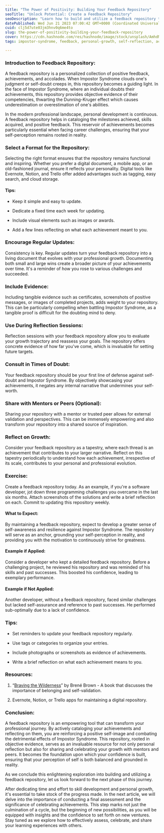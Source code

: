 ```yaml
---
title: "The Power of Positivity: Building Your Feedback Repository"
seoTitle: "Unlock Potential: Create a Feedback Repository"
seoDescription: "Learn how to build and utilize a feedback repository to stay grounded, celebrate achievements, and combat Impostor Syndrome in your professional journey."
datePublished: Wed Jun 21 2023 07:00:42 GMT+0000 (Coordinated Universal Time)
cuid: clj5d7ute03jm3hnv0q6me4to
slug: the-power-of-positivity-building-your-feedback-repository
cover: https://cdn.hashnode.com/res/hashnode/image/stock/unsplash/AmhdN68wjPc/upload/e1e7cf8f284d04269db5110f4a97be92.jpeg
tags: impostor-syndrome, feedback, personal-growth, self-reflection, achievements

---
```


### Introduction to Feedback Repository:

A feedback repository is a personalized collection of positive feedback, achievements, and accolades. When Impostor Syndrome clouds one's judgment or self-doubt creeps in, this repository becomes a guiding light. In the face of Impostor Syndrome, where an individual doubts their achievements, this repository provides objective evidence of their competencies, thwarting the Dunning-Kruger effect which causes underestimation or overestimation of one's abilities.

In the modern professional landscape, personal development is continuous. A feedback repository helps in cataloging the milestones achieved, skills acquired, and positive feedback. This reservoir of achievements becomes particularly essential when facing career challenges, ensuring that your self-perception remains rooted in reality.

### Select a Format for the Repository:

Selecting the right format ensures that the repository remains functional and inspiring. Whether you prefer a digital document, a mobile app, or an old-fashioned journal, ensure it reflects your personality. Digital tools like Evernote, Notion, and Trello offer added advantages such as tagging, easy search, and cloud storage.

#### Tips:

* Keep it simple and easy to update.
    
* Dedicate a fixed time each week for updating.
    
* Include visual elements such as images or awards.
    
* Add a few lines reflecting on what each achievement meant to you.
    

### Encourage Regular Updates:

Consistency is key. Regular updates turn your feedback repository into a living document that evolves with your professional growth. Documenting both small and large wins create a broader picture of your achievements over time. It's a reminder of how you rose to various challenges and succeeded.

### Include Evidence:

Including tangible evidence such as certificates, screenshots of positive messages, or images of completed projects, adds weight to your repository. This can be particularly compelling when battling Impostor Syndrome, as a tangible proof is difficult for the doubting mind to deny.

### Use During Reflection Sessions:

Reflection sessions with your feedback repository allow you to evaluate your growth trajectory and reassess your goals. The repository offers concrete evidence of how far you've come, which is invaluable for setting future targets.

### Consult in Times of Doubt:

Your feedback repository should be your first line of defense against self-doubt and Impostor Syndrome. By objectively showcasing your achievements, it negates any internal narrative that undermines your self-worth.

### Share with Mentors or Peers (Optional):

Sharing your repository with a mentor or trusted peer allows for external validation and perspectives. This can be immensely empowering and also transform your repository into a shared source of inspiration.

### Reflect on Growth:

Consider your feedback repository as a tapestry, where each thread is an achievement that contributes to your larger narrative. Reflect on this tapestry periodically to understand how each achievement, irrespective of its scale, contributes to your personal and professional evolution.

### Exercise:

Create a feedback repository today. As an example, if you're a software developer, jot down three programming challenges you overcame in the last six months. Attach screenshots of the solutions and write a brief reflection on each. Commit to updating this repository weekly.

#### **What to Expect:**

By maintaining a feedback repository, expect to develop a greater sense of self-awareness and resilience against Impostor Syndrome. The repository will serve as an anchor, grounding your self-perception in reality, and providing you with the motivation to continuously strive for greatness.

#### **Example if Applied:**

Consider a developer who kept a detailed feedback repository. Before a challenging project, he reviewed his repository and was reminded of his skills and past successes. This boosted his confidence, leading to exemplary performance.

#### **Example if Not Applied:**

Another developer, without a feedback repository, faced similar challenges but lacked self-assurance and reference to past successes. He performed sub-optimally due to a lack of confidence.

### **Tips:**

* Set reminders to update your feedback repository regularly.
    
* Use tags or categories to organize your entries.
    
* Include photographs or screenshots as evidence of achievements.
    
* Write a brief reflection on what each achievement means to you.
    

### Resources:

1. “[Braving the Wilderness](https://www.amazon.com/Braving-Wilderness-Quest-Belonging-Courage/dp/0812995848)” by Brené Brown - A book that discusses the importance of belonging and self-validation.
    
2. Evernote, Notion, or Trello apps for maintaining a digital repository.
    

### Conclusion:

A feedback repository is an empowering tool that can transform your professional journey. By actively cataloging your achievements and reflecting on them, you are reinforcing a positive self-image and combating the detrimental effects of Impostor Syndrome. This repository, rooted in objective evidence, serves as an invaluable resource for not only personal reflection but also for sharing and celebrating your growth with mentors and peers. It becomes the foundation upon which your confidence is built, ensuring that your perception of self is both balanced and grounded in reality.

As we conclude this enlightening exploration into building and utilizing a feedback repository, let us look forward to the next phase of this journey.

After dedicating time and effort to skill development and personal growth, it's essential to take stock of the progress made. In the next article, we will delve into the importance of conducting a final assessment and the significance of celebrating achievements. This step marks not just the culmination of a cycle, but the beginning of new possibilities, as you will be equipped with insights and the confidence to set forth on new ventures. Stay tuned as we explore how to effectively assess, celebrate, and share your learning experiences with others.